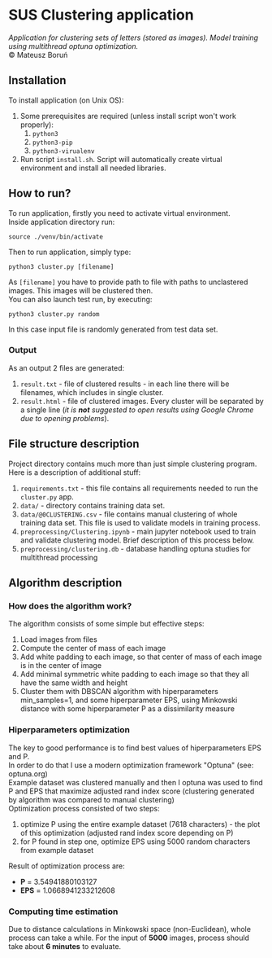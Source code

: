 # SUS Clustering application
_Application for clustering sets of letters (stored as images). Model training using multithread optuna optimization._
<br /> © Mateusz Boruń 
## Installation
To install application (on Unix OS):
1. Some prerequisites are required (unless install script won't work properly):
   1. `python3`
   2. `python3-pip`
   3. `python3-virualenv`
2. Run script `install.sh`. Script will automatically create virtual environment and install all needed libraries.

## How to run?
To run application, firstly you need to activate virtual environment.
<br />
Inside application directory run:
```
source ./venv/bin/activate
```
Then to run application, simply type:
```
python3 cluster.py [filename]
```
As  `[filename]` you have to provide path to file with paths to unclastered images. This images will be clustered then.
<br />
You can also launch test run, by executing:
```
python3 cluster.py random
```
In this case input file is randomly generated from test data set.

### Output
As an output 2 files are generated:
1. `result.txt` - file of clustered results - in each line there will be filenames, which includes in single cluster.
2. `result.html` - file of clustered images. Every cluster will be separated by a single line (_it is __not__ suggested to open results using Google Chrome due to opening problems_).

## File structure description
Project directory contains much more than just simple clustering program. Here is a description of additional stuff:
1. `requirements.txt` - this file contains all requirements needed to run the `cluster.py` app.
2. `data/` - directory contains training data set.
3. `data/@0CLUSTERING.csv` - file contains manual clustering of whole training data set. This file is used to validate models in training process.
4. `preprocessing/Clustering.ipynb` - main jupyter notebook used to train and validate clustering model. Brief description of this process below.
5. `preprocessing/clustering.db` - database handling optuna studies for multithread processing

## Algorithm description

### How does the algorithm work?
The algorithm consists of some simple but effective steps:
1. Load images from files
2. Compute the center of mass of each image
3. Add white padding to each image, so that center of mass of each image is in the center of image
4. Add minimal symmetric white padding to each image so that they all have the same width and height
5. Cluster them with DBSCAN algorithm with hiperparameters min_samples=1, and some hiperparameter EPS, using Minkowski distance with some hiperparameter P as a dissimilarity measure

### Hiperparameters optimization
The key to good performance is to find best values of hiperparameters EPS and P.<br />
In order to do that I use a modern optimization framework "Optuna" (see: optuna.org)<br />
Example dataset was clustered manually and then I optuna was used to find P and EPS that maximize adjusted rand index score (clustering generated by algorithm was compared to manual clustering)<br />
Optimization process consisted of two steps:
 1. optimize P using the entire example dataset (7618 characters) - the plot of this optimization (adjusted rand index score depending on P)
 2. for P found in step one, optimize EPS using 5000 random characters from example dataset

Result of optimization process are:
* __P__ = 3.54941880103127
* __EPS__ = 1.0668941233212608

### Computing time estimation
Due to distance calculations in Minkowski space (non-Euclidean), whole process can take a while. For the input of __5000__ images,
process should take about __6 minutes__ to evaluate.

